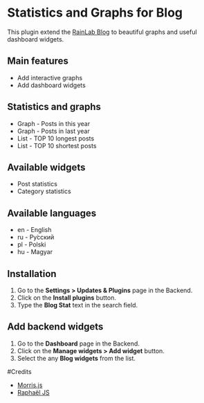 # Statistics and Graphs for Blog
This plugin extend the [RainLab Blog](https://github.com/rainlab/blog-plugin) to beautiful graphs and useful dashboard widgets.

## Main features
* Add interactive graphs
* Add dashboard widgets

## Statistics and graphs
* Graph - Posts in this year
* Graph - Posts in last year
* List - TOP 10 longest posts
* List - TOP 10 shortest posts

## Available widgets
* Post statistics
* Category statistics

## Available languages
* en - English
* ru - Pу́сский
* pl - Polski
* hu - Magyar

## Installation
1. Go to the __Settings > Updates & Plugins__ page in the Backend.
1. Click on the __Install plugins__ button.
1. Type the __Blog Stat__ text in the search field.

## Add backend widgets
1. Go to the __Dashboard__ page in the Backend.
1. Click on the __Manage widgets > Add widget__ button.
1. Select the any __Blog widgets__ from the list.

#Credits
* [Morris.js](http://morrisjs.github.io/morris.js)
* [Raphaël JS](http://dmitrybaranovskiy.github.io/raphael)

